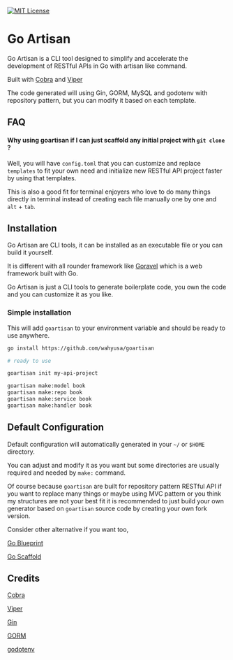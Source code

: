 [![MIT License](https://img.shields.io/badge/License-MIT-green.svg)](https://choosealicense.com/licenses/mit/)

# Go Artisan

Go Artisan is a CLI tool designed to simplify and accelerate the development of RESTful APIs in Go with artisan like command.

Built with [Cobra](https://github.com/spf13/cobra) and [Viper](https://github.com/spf13/viper)

The code generated will using Gin, GORM, MySQL and godotenv with repository pattern, but you can modify it based on each template.

## FAQ

#### Why using goartisan if I can just scaffold any initial project with `git clone` ?

Well, you will have `config.toml` that you can customize and replace `templates` to fit your own need and initialize new RESTful API project faster by using that templates.

This is also a good fit for terminal enjoyers who love to do many things directly in terminal instead of creating each file manually one by one and `alt` + `tab`.

## Installation

Go Artisan are CLI tools, it can be installed as an executable file or you can build it yourself.

It is different with all rounder framework like [Goravel](https://goravel.dev) which is a web framework built with Go.

Go Artisan is just a CLI tools to generate boilerplate code, you own the code and you can customize it as you like.

### Simple installation

This will add `goartisan` to your environment variable and should be ready to use anywhere.

```bash
go install https://github.com/wahyusa/goartisan

# ready to use

goartisan init my-api-project

goartisan make:model book
goartisan make:repo book
goartisan make:service book
goartisan make:handler book
```

## Default Configuration

Default configuration will automatically generated in your `~/` or `$HOME` directory.

You can adjust and modify it as you want but some directories are usually required and needed by `make:` command.

Of course because `goartisan` are built for repository pattern RESTful API if you want to replace many things or maybe using MVC pattern or you think my structures are not your best fit it is recommended to just build your own generator based on `goartisan` source code by creating your own fork version.

Consider other alternative if you want too,

[Go Blueprint](https://github.com/Melkeydev/go-blueprint)

[Go Scaffold](https://github.com/go-scaffold/go-scaffold)

## Credits

[Cobra](https://github.com/spf13/cobra)

[Viper](https://github.com/spf13/viper)

[Gin](https://github.com/gin-gonic/gin)

[GORM](https://github.com/go-gorm/gorm)

[godotenv](https://github.com/joho/godotenv)
